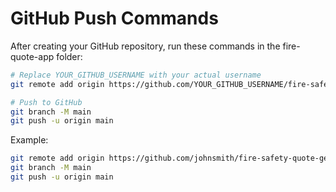 # GitHub Push Commands

After creating your GitHub repository, run these commands in the fire-quote-app folder:

```bash
# Replace YOUR_GITHUB_USERNAME with your actual username
git remote add origin https://github.com/YOUR_GITHUB_USERNAME/fire-safety-quote-generator.git

# Push to GitHub
git branch -M main
git push -u origin main
```

Example:
```bash
git remote add origin https://github.com/johnsmith/fire-safety-quote-generator.git
git branch -M main
git push -u origin main
```
